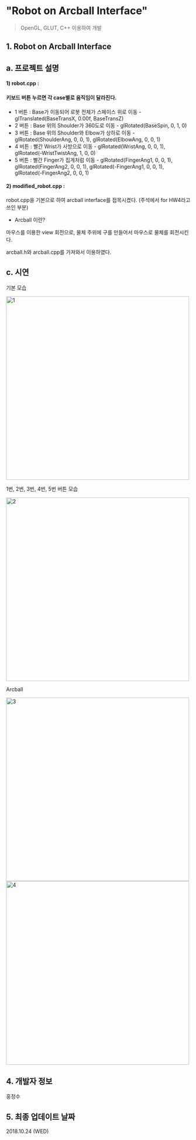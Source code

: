 # "Robot on Arcball Interface"
> OpenGL, GLUT, C++ 이용하여 개발

 
## 1. Robot on Arcball Interface

## a. 프로젝트 설명

#### 1) robot.cpp :

#### 키보드 버튼 누르면 각 case별로 움직임이 달라진다.

- 1 버튼 : Base가 이동되어 로봇 전체가 스페이스 위로 이동 - glTranslated(BaseTransX, 0.00f, BaseTransZ)
- 2 버튼 : Base 위의 Shoulder가 360도로 이동 - glRotated(BaseSpin, 0, 1, 0)
- 3 버튼 : Base 위의 Shoulder와 Elbow가 상하로 이동  - glRotated(ShoulderAng, 0, 0, 1), glRotated(ElbowAng, 0, 0, 1)
- 4 버튼 : 빨간 Wrist가 사방으로 이동 - glRotated(WristAng, 0, 0, 1), glRotated(-WristTwistAng, 1, 0, 0)
- 5 버튼 : 빨간 Finger가 집게처럼 이동 - glRotated(FingerAng1, 0, 0, 1), glRotated(FingerAng2, 0, 0, 1), glRotated(-FingerAng1, 0, 0, 1), glRotated(-FingerAng2, 0, 0, 1)

#### 2) modified_robot.cpp :

robot.cpp을 기본으로 하여 arcball interface를 접목시켰다. (주석에서 for HW4라고 쓰인 부분)

- Arcball 이란?

마우스를 이용한 view 회전으로, 물체 주위에 구를 만들어서 마우스로 물체를 회전시킨다.

arcball.h와 arcball.cpp를 가져와서 이용하였다.


## c. 시연

기본 모습

<img width="500" alt="1" src="https://user-images.githubusercontent.com/41661879/55081785-d43bd500-50e3-11e9-8ca4-3b8766d0cec8.png">

1번, 2번, 3번, 4번, 5번 버튼 모습

<img width="500" alt="2" src="https://user-images.githubusercontent.com/41661879/55081792-d69e2f00-50e3-11e9-9469-d7771e859df4.png">

Arcball

<img width="500" alt="3" src="https://user-images.githubusercontent.com/41661879/55081804-d9991f80-50e3-11e9-8178-82c2e2cf8f62.png">

<img width="500" alt="4" src="https://user-images.githubusercontent.com/41661879/55081803-d9991f80-50e3-11e9-865f-28879ce9093b.png">




## 4. 개발자 정보

홍정수
  
## 5. 최종 업데이트 날짜

2018.10.24 (WED)
